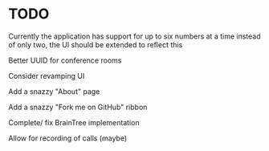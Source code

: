 # TODO

Currently the application has support for up to six numbers at a time instead of only two, the UI should be extended to reflect this

Better UUID for conference rooms 

Consider revamping UI

Add a snazzy "About" page

Add a snazzy "Fork me on GitHub" ribbon

Complete/ fix BrainTree implementation

Allow for recording of calls (maybe)
